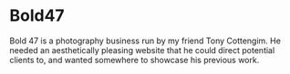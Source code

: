 # Bold47
Bold 47 is a photography business run by my friend Tony Cottengim. He needed an aesthetically pleasing website that he could direct potential clients to, and wanted somewhere to showcase his previous work.
